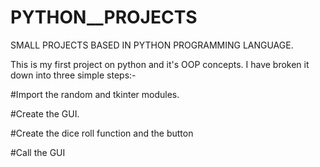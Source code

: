 # PYTHON__PROJECTS
SMALL PROJECTS BASED IN PYTHON PROGRAMMING LANGUAGE.

This is my first project on python and it's OOP concepts.
I have broken it down into three simple steps:- 


#Import the random and tkinter modules.

#Create the GUI.

#Create the dice roll function and the button

#Call the GUI
